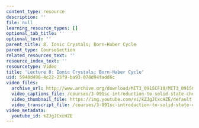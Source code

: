 ```yaml
---
content_type: resource
description: ''
file: null
learning_resource_types: []
optional_tab_title: ''
optional_text: ''
parent_title: 8. Ionic Crystals; Born-Haber Cycle
parent_type: CourseSection
related_resources_text: ''
resource_index_text: ''
resourcetype: Video
title: 'Lecture 8: Ionic Crystals; Born-Haber Cycle'
uid: 5940d498-4c22-25f9-ba93-078d94fadd6c
video_files:
  archive_url: http://www.archive.org/download/MIT3_091SCF10/MIT3_091SCF10lec08_300k.mp4
  video_captions_file: /courses/3-091sc-introduction-to-solid-state-chemistry-fall-2010/5f68a71c3b37549f9ba92805ba74e766_kZJgJCxcHZE.vtt
  video_thumbnail_file: https://img.youtube.com/vi/kZJgJCxcHZE/default.jpg
  video_transcript_file: /courses/3-091sc-introduction-to-solid-state-chemistry-fall-2010/9e2c0f40f7a4d805aca8fd1f8034b6d8_kZJgJCxcHZE.pdf
video_metadata:
  youtube_id: kZJgJCxcHZE
---
```

